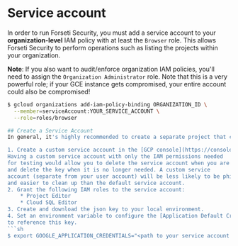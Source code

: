 # Service account
In order to run Forseti Security, you must add a service account to your **organization-level** IAM policy with at least the `Browser` role. This allows Forseti Security to perform operations such as listing the projects within your organization.

**Note**: If you also want to audit/enforce organization IAM policies, you'll need to assign the `Organization Administrator` role. Note that this is a very powerful role; if your GCE instance gets compromised, your entire account could also be compromised!

```sh
$ gcloud organizations add-iam-policy-binding ORGANIZATION_ID \
  --member=serviceAccount:YOUR_SERVICE_ACCOUNT \
  --role=roles/browser

## Create a Service Account
In general, it's highly recommended to create a separate project that contains your service accounts and limited editors/owners. You can then use those service accounts in other projects. For more information, refer to some [best practices](https://cloud.google.com/compute/docs/access/create-enable-service-accounts-for-instances#best_practices) for service accounts.

1. Create a custom service account in the [GCP console](https://console.cloud.google.com/iam-admin/serviceaccounts).
Having a custom service account with only the IAM permissions needed
for testing would allow you to delete the service account when you are done,
and delete the key when it is no longer needed. A custom service
account (separate from your user account) will be less likely to be phished
and easier to clean up than the default service account.
2. Grant the following IAM roles to the service account:
    * Project Editor
    * Cloud SQL Editor
3. Create and download the json key to your local environment.
4. Set an environment variable to configure the [Application Default Credentials](https://developers.google.com/identity/protocols/application-default-credentials)
to reference this key.
```sh
$ export GOOGLE_APPLICATION_CREDENTIALS="<path to your service account key>"
```

